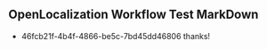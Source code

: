 ## OpenLocalization Workflow Test MarkDown
* 46fcb21f-4b4f-4866-be5c-7bd45dd46806 thanks!

<!--HONumber=Jul16_HO3-->


